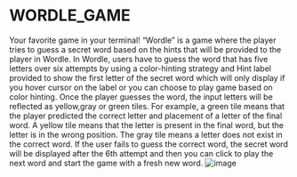 # WORDLE_GAME
 Your favorite game in your terminal!
 “Wordle” is a game where the player tries to guess a secret word based on the hints that will be provided to the player in Wordle. In Wordle, users have to guess the word that has five letters over six attempts by using a color-hinting strategy and Hint label provided to show the first letter of the secret word which will only display if you hover cursor on the label or you can choose to play game based on color hinting. 
 Once the player guesses the word, the input letters will be reflected as yellow,gray or green tiles. For example, a green tile means that the player predicted the correct letter and placement of a letter of the final word. A yellow tile means that the letter is present in the final word, but the letter is in the wrong position. The gray tile means a letter does not exist in the correct word. 
 If the user fails to guess the correct word, the secret word will be displayed after the 6th attempt and then you can click to play the next word and start the game with a fresh new word.
![image](https://user-images.githubusercontent.com/109617585/179921505-fe7a0472-1db4-4212-9a52-28cb62f2ff48.png)
 
